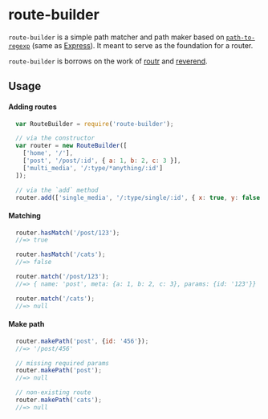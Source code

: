 # route-builder

`route-builder` is a simple path matcher and path maker based on [`path-to-regexp`](https://github.com/pillarjs/path-to-regexp) (same as [Express](https://github.com/strongloop/express)). It meant to serve as the foundation for a router.

`route-builder` is borrows on the work of [routr](https://github.com/yahoo/routr) and [reverend](https://github.com/krakenjs/reverend). 

## Usage

#### Adding routes

```js
  var RouteBuilder = require('route-builder');

  // via the constructor
  var router = new RouteBuilder([
    ['home', '/'],
    ['post', '/post/:id', { a: 1, b: 2, c: 3 }],
    ['multi_media', '/:type/*anything/:id']
  ]);

  // via the `add` method
  router.add(['single_media', '/:type/single/:id', { x: true, y: false }]);
```

#### Matching

```js
  router.hasMatch('/post/123');
  //=> true

  router.hasMatch('/cats');
  //=> false
```

```js
  router.match('/post/123');
  //=> { name: 'post', meta: {a: 1, b: 2, c: 3}, params: {id: '123'}}

  router.match('/cats');
  //=> null
```

#### Make path


```js
  router.makePath('post', {id: '456'});
  //=> '/post/456'

  // missing required params
  router.makePath('post');
  //=> null

  // non-existing route
  router.makePath('cats');
  //=> null
```
